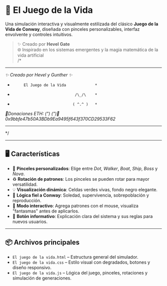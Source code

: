 # 🧬 El Juego de la Vida

Una simulación interactiva y visualmente estilizada del clásico **Juego de la Vida de Conway**, diseñada con pinceles personalizables, interfaz envolvente y controles intuitivos.

> ✨ Creado por **Hevel Gate**  
> 🌐 Inspirado en los sistemas emergentes y la magia matemática de la vida artificial  
/* 
  ********************************************
  *✨ Creado por Hevel y Gunther          ✨*
  *          El Juego de la Vida             *
  *                                 /\_/\    *
  *                                ( ^.^ )   *
  *🌟Donaciones ETH:               (") (")💫*
  *0x9bbfe47b50A3BDb9Ea9495f643f370CD29533F62*
  ********************************************
*/

---

## 🖥️ Características

- 🎨 **Pinceles personalizados**: Elige entre *Dot*, *Walker*, *Boat*, *Ship*, *Boss* y *Nova*.
- ♻️ **Rotación de patrones**: Los pinceles se pueden rotar para mayor versatilidad.
- 💡 **Visualización dinámica**: Celdas verdes vivas, fondo negro elegante.
- 🧠 **Lógica fiel a Conway**: Soledad, supervivencia, sobrepoblación y reproducción.
- 🧪 **Modo interactivo**: Agrega patrones con el mouse, visualiza "fantasmas" antes de aplicarlos.
- 📖 **Botón informativo**: Explicación clara del sistema y sus reglas para nuevos usuarios.

---

## 📦 Archivos principales

- `El juego de la vida.html` – Estructura general del simulador.
- `El juego de la vida.css` – Estilo visual con degradados, botones y diseño responsivo.
- `El juego de la vida.js` – Lógica del juego, pinceles, rotaciones y simulación de generaciones.

